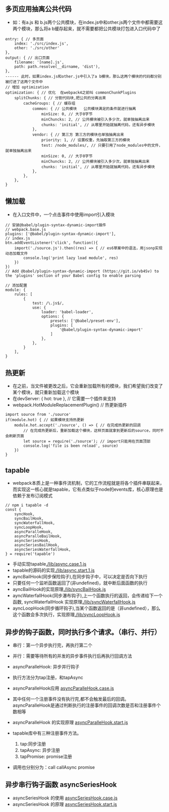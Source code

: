 ## 多页应用抽离公共代码

- 如：有a.js 和 b.js两个公共模块，在index.js中和other.js两个文件中都需要这两个模块，那么将a b缓存起来，就不需要都把公共模块打包进入口代码中了
```
entry: { // 多页面
    index: './src/index.js',
    other: './src/other'
},
output: { // 出口页面
    filename: '[name].js',
    path: path.resolve(__dirname, 'dist'),
},
------ 此时，如果index.js和other.js中引入了a b模块，那么这两个模块的代码都分别被打进了这两个文件中
// 增加 optimization
optimization: { // 优化  在webpack4之前叫 commonChunkPlugins
    splitChunks: { // 分割代码块,把公共的分离出来
        cacheGroups: { // 缓存组
            common: { // 公共模块   公共模块满足的条件就进行抽离
                minSize: 0, // 大于0字节
                minChuncks: 2, // 公共模块被引入多少次，就单独抽离出来
                chunks: 'initial', // 从哪里开始就抽离代码，还有异步模块
            },
            vendor: { // 第三方 第三方的模块也单独抽离出来
                priority: 1, // 设置权重，先抽取第三方的模块 
                test: /node_modules/, // 只要引用了node_modules中的文件，就单独抽离出来
                minSize: 0, // 大于0字节
                minChuncks: 2, // 公共模块被引入多少次，就单独抽离出来
                chunks: 'initial', // 从哪里开始就抽离代码，还有异步模块
            },
        },
    },
}
```
## 懒加载

- 在入口文件中，一个点击事件中使用import引入模块
```
// 安装@babel/plugin-syntax-dynamic-import插件
// webpack.base.js
plugins: ['@babel/plugin-syntax-dynamic-import'],
// index.js
btn.addEventListener('click', function(){
    import('./source.js').then((res) => { // es6草案中的语法，用jsonp实现动态加载文件
        console.log('print lazy load module', res)
    })
})
// Add @babel/plugin-syntax-dynamic-import (https://git.io/vb4Sv) to the 'plugins' section of your Babel config to enable parsing

// 添加配置
module: {
    rules: [
        {
            test: /\.js$/,
            use: {
                loader: 'babel-loader',
                options: {
                    presets: ['@babel/preset-env'],
                    plugins: [
                        '@babel/plugin-syntax-dynamic-import'
                    ]
                },
            },
        }
    ],
}
```

## 热更新

- 在之前，当文件被更改之后，它会重新加载所有的模块，我们希望我们改变了某个模块，就只重新加载这个模块
- 在devServer: { hot: true }, // 它需要一个插件来支持
- webpack.HotModuleReplacementPlugin() // 热更新插件
```
import source from './source'
if(module.hot) { // 如果模块支持热更新
    module.hot.accept('./source', () => { // 在完成热更新的回调
        // 在完成热更新后，重新加载这个模块，这样页面就拿到更新后的source，同时不会刷新页面
        let source = require('./source'); // import只能用在页面顶部
        console.log('file is been reload', source)
    })
}
```

## tapable
- webpack本质上是一种事件流机制，它的工作流程就是将各个插件串联起来，而实现这一核心就是tapable，它有点类似于node的events库，核心原理也是依赖于发布订阅模式
```
// npm i tapable -d
const {
    syncHook,
    syncBailHook,
    syncWaterfallHook,
    syncLoopHook,
    asyncParalleHook,
    asyncParalleBailHook,
    asyncSeriesHook,
    asyncSeriesBailHook,
    asyncSeriesWaterfallHook,
} = require('tapable')

```
- 手动实现tapable[./lib/async.case.1.js](https://github.com/typhoonIscoming/webpack-basic/blob/master/lib/async.case.1.js)
- tapable的源码的实现[./lib/async.start.1.js](https://github.com/typhoonIscoming/webpack-basic/blob/master/lib/async.start.1.js)
- ayncBailHook(同步保险钩子),在同步钩子中，可以决定是否向下执行
- 只要任何一个监听函数返回了(非undefined)，就中断后面函数的执行
- ayncBailHook的实现原理[./lib/syncBailHook.js](https://github.com/typhoonIscoming/webpack-basic/blob/master/lib/syncBailHook.js)
- ayncWaterfallHook(同步瀑布钩子),上一个函数执行的返回，会传递给下一个函数, syncWaterfallHook 实现原理[./lib/syncWaterfallHook.js](https://github.com/typhoonIscoming/webpack-basic/blob/master/lib/syncWaterfallHook.js)
- ayncLoopHook(同步循环钩子),当某个函数返回的是（非undefined），那么这个函数会多次执行，实现原理[./lib/syncLoopHook.js](https://github.com/typhoonIscoming/webpack-basic/blob/master/lib/syncLoopHook.js)

## 异步的钩子函数，同时执行多个请求。（串行、并行）
- 串行：第一个异步执行完，再执行第二个
- 并行：需要等待所有的并发的异步事件执行后再执行回调方法
- asyncParalleHook: 异步并行钩子
- 执行方法分为tap注册，和tapAsync
- asyncParalleHook应用 [asyncParalleHook.case.js](https://github.com/typhoonIscoming/webpack-basic/blob/master/lib/asyncParalleHook.case.js)
- 其中任何一个注册事件没有执行完,都不会触发最后的回调。asyncParalleHook是通过判断执行的注册事件的回调次数是否和注册事件个数相等
- asyncParalleHook 的实现原理 [asyncParalleHook.start.js](https://github.com/typhoonIscoming/webpack-basic/blob/master/lib/asyncParalleHook.start.js)


- tapable库中有三种注册事件方法。
   1. tap:同步注册
   2. tapAsync: 异步注册
   3. tapPromise: promise注册
- 调用也分别分为：call  callAsync  promise

## 异步串行钩子函数 asyncSeriesHook
- asyncSeriesHook 的使用 [asyncSeriesHook.case.js](https://github.com/typhoonIscoming/webpack-basic/blob/master/lib/asyncSeriesHook.case.js)
- asyncSeriesHook 的原理 [asyncSeriesHook.start.js](https://github.com/typhoonIscoming/webpack-basic/blob/master/lib/asyncSeriesHook.start.js)










